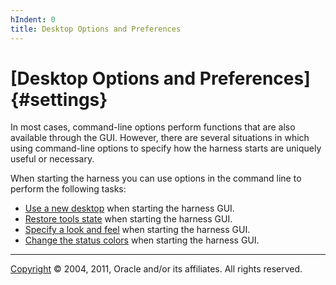 ```yaml
---
hIndent: 0
title: Desktop Options and Preferences
---
```


# [Desktop Options and Preferences]{#settings}

In most cases, command-line options perform functions that are also available through the GUI.
However, there are several situations in which using command-line options to specify how the harness
starts are uniquely useful or necessary.

When starting the harness you can use options in the command line to perform the following tasks:

-   [Use a new desktop](newDesktop.html#newdesktop) when starting the harness GUI.
-   [Restore tools state](newDesktop.html#resume) when starting the harness GUI.
-   [Specify a look and feel](settingColors.html#settingLAF) when starting the harness GUI.
-   [Change the status colors](settingColors.html#settingColors) when starting the harness GUI.

----------------------------------------------------------------------------------------------------

[Copyright](../copyright.html) © 2004, 2011, Oracle and/or its affiliates. All rights reserved.
